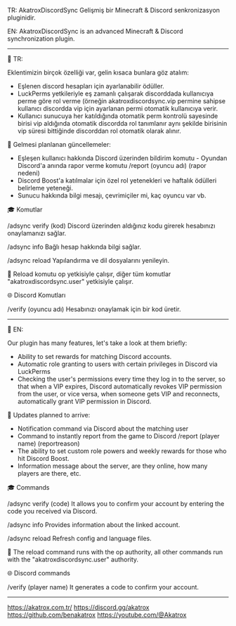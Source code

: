 
TR: AkatroxDiscordSync Gelişmiş bir Minecraft & Discord senkronizasyon pluginidir.

EN: AkatroxDiscordSync is an advanced Minecraft & Discord synchronization plugin.

----------------------------------------------------------------------------------------------

📌 TR:

Eklentimizin birçok özelliği var, gelin kısaca bunlara göz atalım:

- Eşlenen discord hesapları için ayarlanabilir ödüller.
- LuckPerms yetkileriyle eş zamanlı çalışarak discorddada kullanıcıya perme göre rol verme (örneğin akatroxdiscordsync.vip permine sahipse kullanıcı discordda vip için ayarlanan permi otomatik kullanıcıya verir.
- Kullanıcı sunucuya her katıldığında otomatik perm kontrolü sayesinde birisi vip aldığında otomatik discordda rol tanımlanır aynı şekilde birisinin vip süresi bittiğinde discorddan rol otomatik olarak alınır.

📝 Gelmesi planlanan güncellemeler:

- Eşleşen kullanıcı hakkında Discord üzerinden bildirim komutu - Oyundan Discord'a anında rapor verme komutu /report (oyuncu adı) (rapor nedeni)
- Discord Boost'a katılmalar için özel rol yetenekleri ve haftalık ödülleri belirleme yeteneği.
- Sunucu hakkında bilgi mesajı, çevrimiçiler mi, kaç oyuncu var vb.

🎓 Komutlar

/adsync verify (kod)
Discord üzerinden aldığınız kodu girerek hesabınızı onaylamanızı sağlar.

/adsync info
Bağlı hesap hakkında bilgi sağlar.

/adsync reload
Yapılandırma ve dil dosyalarını yenileyin.


💼 Reload komutu op yetkisiyle çalışır, diğer tüm komutlar "akatroxdiscordsync.user" yetkisiyle çalışır.


🌐 Discord Komutları

/verify (oyuncu adı)
Hesabınızı onaylamak için bir kod üretir.


----------------------------------------------------------------------------------------------


📌 EN:

 Our plugin has many features, let's take a look at them briefly:

 - Ability to set rewards for matching Discord accounts.
 - Automatic role granting to users with certain privileges in Discord via LuckPerms
 - Checking the user's permissions every time they log in to the server, so that when a VIP expires, Discord automatically revokes VIP permission from the user, or vice versa, when someone gets VIP and reconnects, automatically grant VIP permission in Discord.

 📝 Updates planned to arrive:

 - Notification command via Discord about the matching user
 - Command to instantly report from the game to Discord /report (player name) (reportreason)
 - The ability to set custom role powers and weekly rewards for those who hit Discord Boost.
 - Information message about the server, are they online, how many players are there, etc.

🎓 Commands

/adsync verify (code)
It allows you to confirm your account by entering the code you received via Discord.

/adsync info 
Provides information about the linked account.

/adsync reload
Refresh config and language files.


💼 The reload command runs with the op authority, all other commands run with the "akatroxdiscordsync.user" authority.


🌐 Discord commands

/verify (player name)
It generates a code to confirm your account.

----------------------------------------------------------------------------------------------

https://akatrox.com.tr/
https://discord.gg/akatrox
https://github.com/benakatrox
https://youtube.com/@Akatrox
